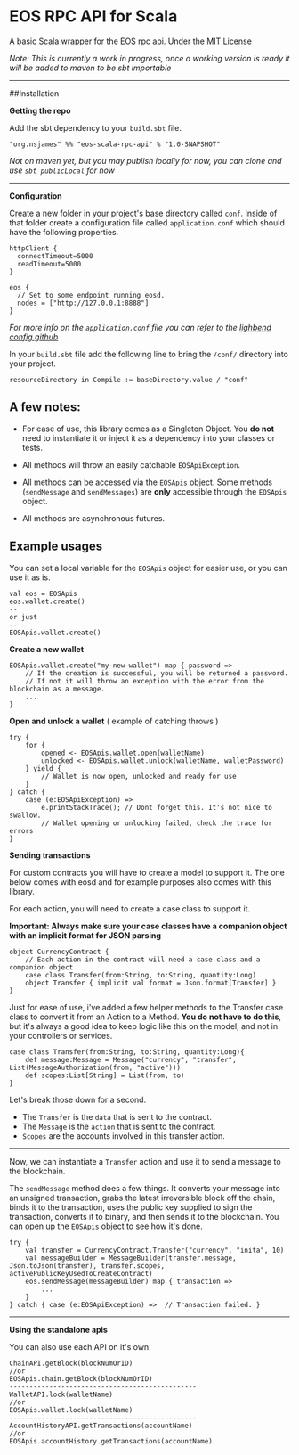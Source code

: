 # EOS RPC API for Scala

A basic Scala wrapper for the [EOS](https://github.com/EOSIO) rpc api. Under the [MIT License](https://raw.githubusercontent.com/nsjames/EOS-Scala-RPC-API/master/license)

*Note: This is currently a work in progress, once a working version is 
ready it will be added to maven to be sbt importable*

---

##Installation


**Getting the repo**

Add the sbt dependency to your `build.sbt` file.
```
"org.nsjames" %% "eos-scala-rpc-api" % "1.0-SNAPSHOT"
```
*Not on maven yet, but you may publish locally for now, you can clone and use `sbt publicLocal` for now*

---

**Configuration**

Create a new folder in your project's base directory called `conf`. Inside of that folder create a
configuration file called `application.conf` which should have the following properties.
```
httpClient {
  connectTimeout=5000
  readTimeout=5000
}

eos {
  // Set to some endpoint running eosd.  
  nodes = ["http://127.0.0.1:8888"]
}
```
*For more info on the `application.conf` file you can refer to the 
[lighbend config github](https://github.com/lightbend/config)*


In your `build.sbt` file add the following line to bring the `/conf/` directory into
your project.
```
resourceDirectory in Compile := baseDirectory.value / "conf"
```



## A few notes: 

* For ease of use, this library comes as a Singleton Object. 
You **do not** need to instantiate it or inject it as a dependency into your classes or tests.

* All methods will throw an easily catchable `EOSApiException`. 

* All methods can be accessed via the `EOSApis` object. Some methods (`sendMessage` and `sendMessages`)
are **only** accessible through the `EOSApis` object.

* All methods are asynchronous futures.


## Example usages

You can set a local variable for the `EOSApis` object for easier use, or you can use it as is.
```
val eos = EOSApis
eos.wallet.create()
--
or just
-- 
EOSApis.wallet.create()
```

**Create a new wallet**
```
EOSApis.wallet.create("my-new-wallet") map { password =>
    // If the creation is successful, you will be returned a password.
    // If not it will throw an exception with the error from the blockchain as a message.
    ...
}
```

**Open and unlock a wallet** ( example of catching throws )
```
try {
    for {
        opened <- EOSApis.wallet.open(walletName)
        unlocked <- EOSApis.wallet.unlock(walletName, walletPassword)
    } yield {
        // Wallet is now open, unlocked and ready for use
    }
} catch {
    case (e:EOSApiException) => 
        e.printStackTrace(); // Dont forget this. It's not nice to swallow.
        // Wallet opening or unlocking failed, check the trace for errors
}
```

**Sending transactions**

For custom contracts you will have to create a model to support it. The one below comes with
eosd and for example purposes also comes with this library.

For each action, you will need to create a case class to support it.

**Important: Always make sure your case classes have a companion object with an implicit
format for JSON parsing**
```
object CurrencyContract {
    // Each action in the contract will need a case class and a companion object
    case class Transfer(from:String, to:String, quantity:Long)
    object Transfer { implicit val format = Json.format[Transfer] }
}
```

Just for ease of use, i've added a few helper methods to the Transfer case class to convert it 
from an Action to a Method. **You do not have to do this**, but it's always a good idea to keep logic like this
on the model, and not in your controllers or services.
```
case class Transfer(from:String, to:String, quantity:Long){
    def message:Message = Message("currency", "transfer", List(MessageAuthorization(from, "active")))
    def scopes:List[String] = List(from, to)
}
```
Let's break those down for a second.
* The `Transfer` is the `data` that is sent to the contract.
* The `Message` is the `action` that is sent to the contract.
* `Scopes` are the accounts involved in this transfer action.

---

Now, we can instantiate a `Transfer` action and use it to send a message to the blockchain.

The `sendMessage` method does a few things. It converts your message into an unsigned transaction,
grabs the latest irreversible block off the chain, binds it to the transaction, uses the public key
supplied to sign the transaction, converts it to binary, and then sends it to the blockchain.
You can open up the `EOSApis` object to see how it's done.
```
try {
    val transfer = CurrencyContract.Transfer("currency", "inita", 10)
    val messageBuilder = MessageBuilder(transfer.message, Json.toJson(transfer), transfer.scopes, activePublicKeyUsedToCreateContract)
    eos.sendMessage(messageBuilder) map { transaction =>
        ...
    }
} catch { case (e:EOSApiException) =>  // Transaction failed. }
```

---

**Using the standalone apis**

You can also use each API on it's own.
```
ChainAPI.getBlock(blockNumOrID)
//or
EOSApis.chain.getBlock(blockNumOrID)
-----------------------------------------------
WalletAPI.lock(walletName)
//or
EOSApis.wallet.lock(walletName)
-----------------------------------------------
AccountHistoryAPI.getTransactions(accountName)
//or
EOSApis.accountHistory.getTransactions(accountName)

```




